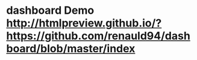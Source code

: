 # dashboard Demo http://htmlpreview.github.io/?https://github.com/renauld94/dashboard/blob/master/index
